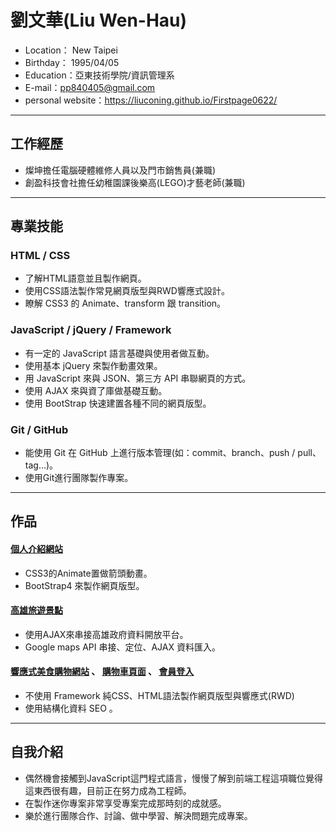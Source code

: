 # 劉文華(Liu Wen-Hau)
+ Location： New Taipei
+ Birthday： 1995/04/05
+ Education：亞東技術學院/資訊管理系
+ E-mail：pp840405@gmail.com
+ personal website：https://liuconing.github.io/Firstpage0622/
* * *
## 工作經歷
+ 燦坤擔任電腦硬體維修人員以及門市銷售員(兼職)
+ 創盈科技會社擔任幼稚園課後樂高(LEGO)才藝老師(兼職)
* * *
## 專業技能
### HTML / CSS
+ 了解HTML語意並且製作網頁。
+ 使用CSS語法製作常見網頁版型與RWD響應式設計。
+ 瞭解 CSS3 的 Animate、transform 跟 transition。
### JavaScript / jQuery / Framework
+ 有一定的 JavaScript 語言基礎與使用者做互動。
+ 使用基本 jQuery 來製作動畫效果。
+ 用 JavaScript 來與 JSON、第三方 API 串聯網頁的方式。
+ 使用 AJAX 來與資了庫做基礎互動。
+ 使用 BootStrap 快速建置各種不同的網頁版型。
### Git / GitHub
+ 能使用 Git 在 GitHub 上進行版本管理(如：commit、branch、push / pull、tag...)。
+ 使用Git進行團隊製作專案。
* * *
## 作品
#### <a href="https://liuconing.github.io/Firstpage0622/">個人介紹網站</a>
+ CSS3的Animate置做箭頭動畫。
+ BootStrap4 來製作網頁版型。
#### <a href="https://liuconing.github.io/Firstpage0622/exchange.html">高雄旅遊景點</a>
+ 使用AJAX來串接高雄政府資料開放平台。
+ Google maps API 串接、定位、AJAX 資料匯入。
#### <a href="https://liuconing.github.io/Restaurant-RWD/">響應式美食購物網站</a> 、 <a href="https://liuconing.github.io/Restaurant-RWD/shopping.html">購物車頁面</a> 、 <a href="https://liuconing.github.io/Restaurant-RWD/loading.html">會員登入</a>
+ 不使用 Framework 純CSS、HTML語法製作網頁版型與響應式(RWD)
+ 使用<meta og>結構化資料 SEO 。
* * *
## 自我介紹
+ 偶然機會接觸到JavaScript這門程式語言，慢慢了解到前端工程這項職位覺得這東西很有趣，目前正在努力成為工程師。
+ 在製作迷你專案非常享受專案完成那時刻的成就感。
+ 樂於進行團隊合作、討論、做中學習、解決問題完成專案。
